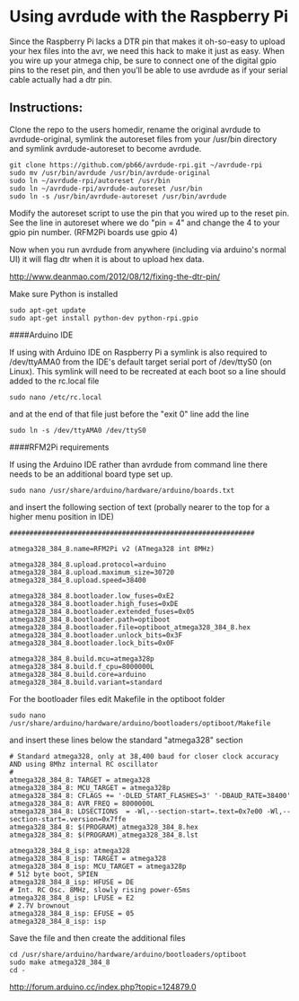 Using avrdude with the Raspberry Pi
===================================

Since the Raspberry Pi lacks a DTR pin that makes it oh-so-easy to upload your hex files into
the avr, we need this hack to make it just as easy.  When you wire up your atmega chip, be sure
to connect one of the digital gpio pins to the reset pin, and then you'll be able to use avrdude
as if your serial cable actually had a dtr pin.

Instructions:
-------------

Clone the repo to the users homedir, rename the original avrdude to avrdude-original, symlink the autoreset files from your /usr/bin directory and symlink avrdude-autoreset to become avrdude.

    git clone https://github.com/pb66/avrdude-rpi.git ~/avrdude-rpi
    sudo mv /usr/bin/avrdude /usr/bin/avrdude-original
    sudo ln ~/avrdude-rpi/autoreset /usr/bin
    sudo ln ~/avrdude-rpi/avrdude-autoreset /usr/bin
    sudo ln -s /usr/bin/avrdude-autoreset /usr/bin/avrdude

Modify the autoreset script to use the pin that you wired up to the reset pin.  See the line in
autoreset where we do "pin = 4" and change the 4 to your gpio pin number. (RFM2Pi boards use gpio 4)

Now when you run avrdude from anywhere (including via arduino's normal UI) it will flag dtr when
it is about to upload hex data.

http://www.deanmao.com/2012/08/12/fixing-the-dtr-pin/

Make sure Python is installed

    sudo apt-get update
    sudo apt-get install python-dev python-rpi.gpio
    
####Arduino IDE

If using with Arduino IDE on Raspberry Pi a symlink is also required to /dev/ttyAMA0 from the IDE's default target serial port of /dev/ttyS0 (on Linux). 
This symlink will need to be recreated at each boot so a line should added to the rc.local file

    sudo nano /etc/rc.local
    
and at the end of that file just before the "exit 0" line add the line

    sudo ln -s /dev/ttyAMA0 /dev/ttyS0
    
####RFM2Pi requirements

If using the Arduino IDE rather than avrdude from command line there needs to be an additional board type set up.

    sudo nano /usr/share/arduino/hardware/arduino/boards.txt
    
and insert the following section of text (probally nearer to the top for a higher menu position in IDE)

    #############################################################

    atmega328_384_8.name=RFM2Pi v2 (ATmega328 int 8MHz)

    atmega328_384_8.upload.protocol=arduino
    atmega328_384_8.upload.maximum_size=30720
    atmega328_384_8.upload.speed=38400
    
    atmega328_384_8.bootloader.low_fuses=0xE2
    atmega328_384_8.bootloader.high_fuses=0xDE
    atmega328_384_8.bootloader.extended_fuses=0x05
    atmega328_384_8.bootloader.path=optiboot
    atmega328_384_8.bootloader.file=optiboot_atmega328_384_8.hex
    atmega328_384_8.bootloader.unlock_bits=0x3F
    atmega328_384_8.bootloader.lock_bits=0x0F
    
    atmega328_384_8.build.mcu=atmega328p
    atmega328_384_8.build.f_cpu=8000000L
    atmega328_384_8.build.core=arduino
    atmega328_384_8.build.variant=standard
    
For the bootloader files edit Makefile in the optiboot folder

    sudo nano /usr/share/arduino/hardware/arduino/bootloaders/optiboot/Makefile

and insert these lines below the standard "atmega328" section 
    
    # Standard atmega328, only at 38,400 baud for closer clock accuracy AND using 8Mhz internal RC oscillator
    #
    atmega328_384_8: TARGET = atmega328
    atmega328_384_8: MCU_TARGET = atmega328p
    atmega328_384_8: CFLAGS += '-DLED_START_FLASHES=3' '-DBAUD_RATE=38400'
    atmega328_384_8: AVR_FREQ = 8000000L
    atmega328_384_8: LDSECTIONS  = -Wl,--section-start=.text=0x7e00 -Wl,--section-start=.version=0x7ffe
    atmega328_384_8: $(PROGRAM)_atmega328_384_8.hex
    atmega328_384_8: $(PROGRAM)_atmega328_384_8.lst
    
    atmega328_384_8_isp: atmega328
    atmega328_384_8_isp: TARGET = atmega328
    atmega328_384_8_isp: MCU_TARGET = atmega328p
    # 512 byte boot, SPIEN
    atmega328_384_8_isp: HFUSE = DE
    # Int. RC Osc. 8MHz, slowly rising power-65ms
    atmega328_384_8_isp: LFUSE = E2
    # 2.7V brownout
    atmega328_384_8_isp: EFUSE = 05
    atmega328_384_8_isp: isp

Save the file and then create the additional files

    cd /usr/share/arduino/hardware/arduino/bootloaders/optiboot
    sudo make atmega328_384_8
    cd -

http://forum.arduino.cc/index.php?topic=124879.0